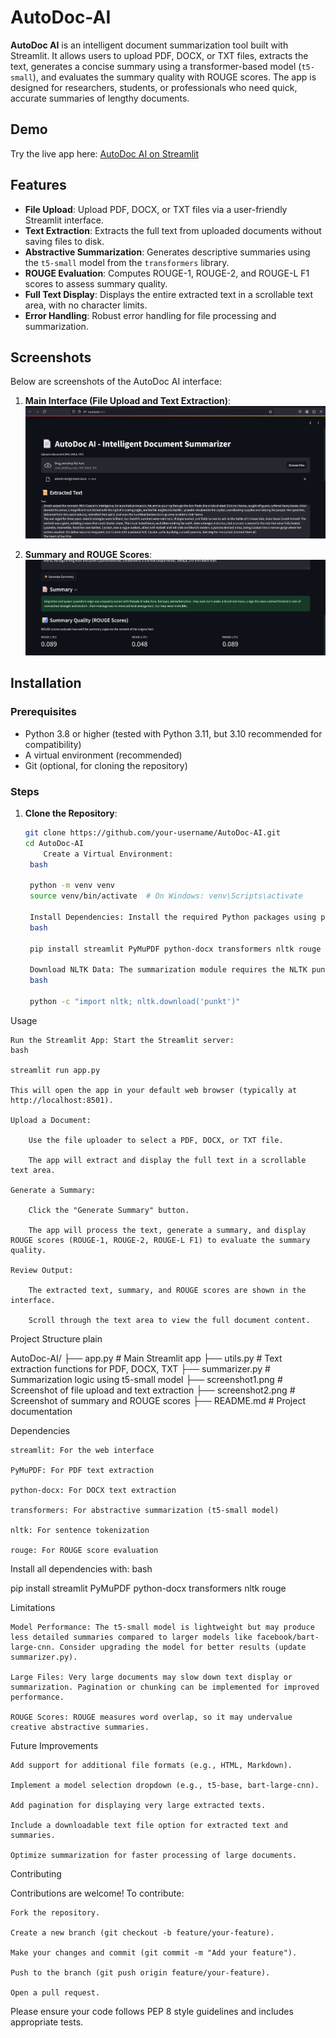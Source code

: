 # AutoDoc-AI
**AutoDoc AI** is an intelligent document summarization tool built with Streamlit. It allows users to upload PDF, DOCX, or TXT files, extracts the text, generates a concise summary using a transformer-based model (`t5-small`), and evaluates the summary quality with ROUGE scores. The app is designed for researchers, students, or professionals who need quick, accurate summaries of lengthy documents.

## Demo

Try the live app here: [AutoDoc AI on Streamlit](https://autodoc-ai-summay.streamlit.app/)

## Features

- **File Upload**: Upload PDF, DOCX, or TXT files via a user-friendly Streamlit interface.
- **Text Extraction**: Extracts the full text from uploaded documents without saving files to disk.
- **Abstractive Summarization**: Generates descriptive summaries using the `t5-small` model from the `transformers` library.
- **ROUGE Evaluation**: Computes ROUGE-1, ROUGE-2, and ROUGE-L F1 scores to assess summary quality.
- **Full Text Display**: Displays the entire extracted text in a scrollable text area, with no character limits.
- **Error Handling**: Robust error handling for file processing and summarization.

## Screenshots

Below are screenshots of the AutoDoc AI interface:

1. **Main Interface (File Upload and Text Extraction)**:
   ![File Upload and Text Extraction](scr1.png)

2. **Summary and ROUGE Scores**:
   ![Summary and ROUGE Scores](scr2.png)

## Installation

### Prerequisites

- Python 3.8 or higher (tested with Python 3.11, but 3.10 recommended for compatibility)
- A virtual environment (recommended)
- Git (optional, for cloning the repository)

### Steps

1. **Clone the Repository**:
   ```bash
   git clone https://github.com/your-username/AutoDoc-AI.git
   cd AutoDoc-AI
       Create a Virtual Environment:
    bash

    python -m venv venv
    source venv/bin/activate  # On Windows: venv\Scripts\activate

    Install Dependencies: Install the required Python packages using pip:
    bash

    pip install streamlit PyMuPDF python-docx transformers nltk rouge

    Download NLTK Data: The summarization module requires the NLTK punkt tokenizer. Download it by running:
    bash

    python -c "import nltk; nltk.download('punkt')"

Usage

    Run the Streamlit App: Start the Streamlit server:
    bash

    streamlit run app.py

    This will open the app in your default web browser (typically at http://localhost:8501).

    Upload a Document:

        Use the file uploader to select a PDF, DOCX, or TXT file.

        The app will extract and display the full text in a scrollable text area.

    Generate a Summary:

        Click the "Generate Summary" button.

        The app will process the text, generate a summary, and display ROUGE scores (ROUGE-1, ROUGE-2, ROUGE-L F1) to evaluate the summary quality.

    Review Output:

        The extracted text, summary, and ROUGE scores are shown in the interface.

        Scroll through the text area to view the full document content.

Project Structure
plain

AutoDoc-AI/
├── app.py              # Main Streamlit app
├── utils.py            # Text extraction functions for PDF, DOCX, TXT
├── summarizer.py       # Summarization logic using t5-small model
├── screenshot1.png     # Screenshot of file upload and text extraction
├── screenshot2.png     # Screenshot of summary and ROUGE scores
├── README.md           # Project documentation

Dependencies

    streamlit: For the web interface

    PyMuPDF: For PDF text extraction

    python-docx: For DOCX text extraction

    transformers: For abstractive summarization (t5-small model)

    nltk: For sentence tokenization

    rouge: For ROUGE score evaluation

Install all dependencies with:
bash

pip install streamlit PyMuPDF python-docx transformers nltk rouge

Limitations

    Model Performance: The t5-small model is lightweight but may produce less detailed summaries compared to larger models like facebook/bart-large-cnn. Consider upgrading the model for better results (update summarizer.py).

    Large Files: Very large documents may slow down text display or summarization. Pagination or chunking can be implemented for improved performance.

    ROUGE Scores: ROUGE measures word overlap, so it may undervalue creative abstractive summaries.

Future Improvements

    Add support for additional file formats (e.g., HTML, Markdown).

    Implement a model selection dropdown (e.g., t5-base, bart-large-cnn).

    Add pagination for displaying very large extracted texts.

    Include a downloadable text file option for extracted text and summaries.

    Optimize summarization for faster processing of large documents.

Contributing

Contributions are welcome! To contribute:

    Fork the repository.

    Create a new branch (git checkout -b feature/your-feature).

    Make your changes and commit (git commit -m "Add your feature").

    Push to the branch (git push origin feature/your-feature).

    Open a pull request.

Please ensure your code follows PEP 8 style guidelines and includes appropriate tests.
